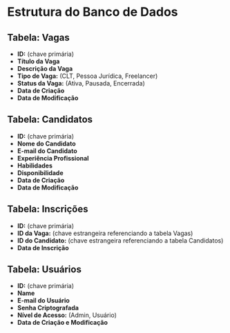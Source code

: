 # Estrutura do Banco de Dados

## Tabela: Vagas

- **ID:** (chave primária)
- **Título da Vaga**
- **Descrição da Vaga**
- **Tipo de Vaga:** (CLT, Pessoa Jurídica, Freelancer)
- **Status da Vaga:** (Ativa, Pausada, Encerrada)
- **Data de Criação**
- **Data de Modificação**

## Tabela: Candidatos

- **ID:** (chave primária)
- **Nome do Candidato**
- **E-mail do Candidato**
- **Experiência Profissional**
- **Habilidades**
- **Disponibilidade**
- **Data de Criação**
- **Data de Modificação**

## Tabela: Inscrições

- **ID:** (chave primária)
- **ID da Vaga:** (chave estrangeira referenciando a tabela Vagas)
- **ID do Candidato:** (chave estrangeira referenciando a tabela Candidatos)
- **Data de Inscrição**

## Tabela: Usuários

- **ID:** (chave primária)
- **Name**
- **E-mail do Usuário**
- **Senha Criptografada**
- **Nível de Acesso:** (Admin, Usuário)
- **Data de Criação e Modificação**

